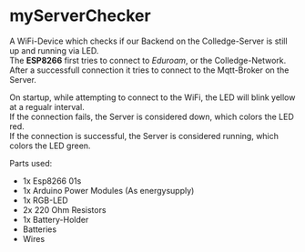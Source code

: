 # myServerChecker

A WiFi-Device which checks if our Backend on the Colledge-Server is still up and running via LED.\
The **ESP8266** first tries to connect to *Eduroam*, or the Colledge-Network.\
After a successfull connection it tries to connect to the Mqtt-Broker on the Server.

On startup, while attempting to connect to the WiFi, the LED will blink yellow at a regualr interval.\
If the connection fails, the Server is considered down, which colors the LED red.\
If the connection is successful, the Server is considered running, which colors the LED green.

Parts used:
- 1x Esp8266 01s
- 1x Arduino Power Modules (As energysupply)
- 1x RGB-LED
- 2x 220 Ohm Resistors
- 1x Battery-Holder
- Batteries
- Wires
